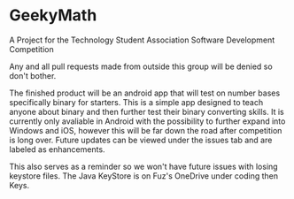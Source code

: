# GeekyMath
A Project for the Technology Student Association Software Development Competition

Any and all pull requests made from outside this group will be denied so don't bother.

The finished product will be an android app that will test on number bases specifically binary for starters.
This is a simple app designed to teach anyone about binary and then further test their binary converting skills.
It is currently only avaliable in Android with the possibility to further expand into Windows and iOS, however this will be far down the road after competition is long over.
Future updates can be viewed under the issues tab and are labeled as enhancements.

This also serves as a reminder so we won't have future issues with losing keystore files. The Java KeyStore is on Fuz's OneDrive under coding then Keys.
